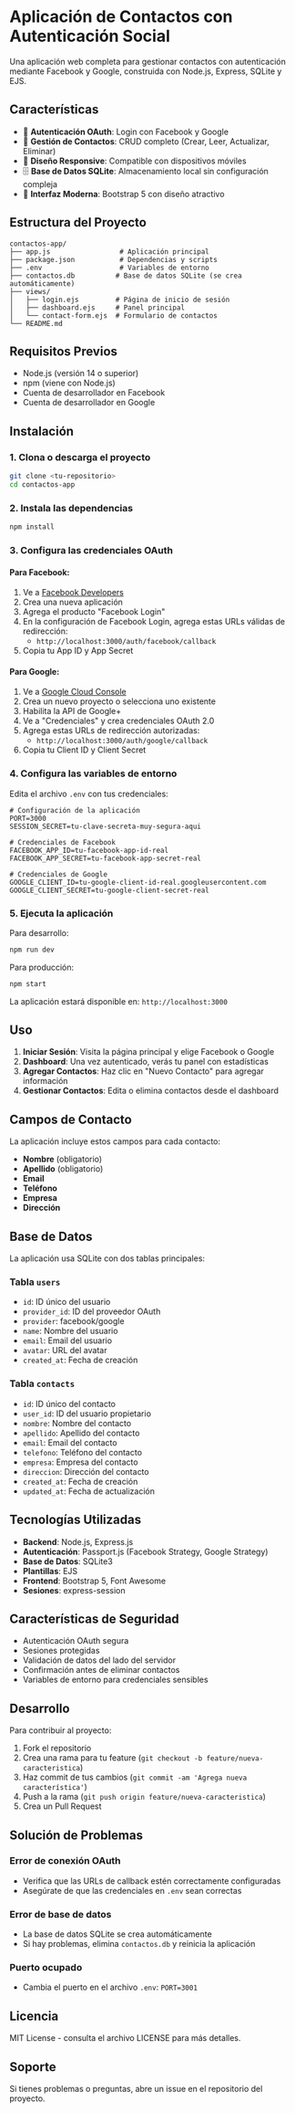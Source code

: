 # Aplicación de Contactos con Autenticación Social

Una aplicación web completa para gestionar contactos con autenticación mediante Facebook y Google, construida con Node.js, Express, SQLite y EJS.

## Características

- 🔐 **Autenticación OAuth**: Login con Facebook y Google
- 👥 **Gestión de Contactos**: CRUD completo (Crear, Leer, Actualizar, Eliminar)
- 📱 **Diseño Responsive**: Compatible con dispositivos móviles
- 🗄️ **Base de Datos SQLite**: Almacenamiento local sin configuración compleja
- 🎨 **Interfaz Moderna**: Bootstrap 5 con diseño atractivo

## Estructura del Proyecto

```
contactos-app/
├── app.js                 # Aplicación principal
├── package.json           # Dependencias y scripts
├── .env                   # Variables de entorno
├── contactos.db          # Base de datos SQLite (se crea automáticamente)
├── views/
│   ├── login.ejs         # Página de inicio de sesión
│   ├── dashboard.ejs     # Panel principal
│   └── contact-form.ejs  # Formulario de contactos
└── README.md
```

## Requisitos Previos

- Node.js (versión 14 o superior)
- npm (viene con Node.js)
- Cuenta de desarrollador en Facebook
- Cuenta de desarrollador en Google

## Instalación

### 1. Clona o descarga el proyecto
```bash
git clone <tu-repositorio>
cd contactos-app
```

### 2. Instala las dependencias
```bash
npm install
```

### 3. Configura las credenciales OAuth

#### Para Facebook:
1. Ve a [Facebook Developers](https://developers.facebook.com/)
2. Crea una nueva aplicación
3. Agrega el producto "Facebook Login"
4. En la configuración de Facebook Login, agrega estas URLs válidas de redirección:
   - `http://localhost:3000/auth/facebook/callback`
5. Copia tu App ID y App Secret

#### Para Google:
1. Ve a [Google Cloud Console](https://console.cloud.google.com/)
2. Crea un nuevo proyecto o selecciona uno existente
3. Habilita la API de Google+
4. Ve a "Credenciales" y crea credenciales OAuth 2.0
5. Agrega estas URLs de redirección autorizadas:
   - `http://localhost:3000/auth/google/callback`
6. Copia tu Client ID y Client Secret

### 4. Configura las variables de entorno

Edita el archivo `.env` con tus credenciales:

```env
# Configuración de la aplicación
PORT=3000
SESSION_SECRET=tu-clave-secreta-muy-segura-aqui

# Credenciales de Facebook
FACEBOOK_APP_ID=tu-facebook-app-id-real
FACEBOOK_APP_SECRET=tu-facebook-app-secret-real

# Credenciales de Google
GOOGLE_CLIENT_ID=tu-google-client-id-real.googleusercontent.com
GOOGLE_CLIENT_SECRET=tu-google-client-secret-real
```

### 5. Ejecuta la aplicación

Para desarrollo:
```bash
npm run dev
```

Para producción:
```bash
npm start
```

La aplicación estará disponible en: `http://localhost:3000`

## Uso

1. **Iniciar Sesión**: Visita la página principal y elige Facebook o Google
2. **Dashboard**: Una vez autenticado, verás tu panel con estadísticas
3. **Agregar Contactos**: Haz clic en "Nuevo Contacto" para agregar información
4. **Gestionar Contactos**: Edita o elimina contactos desde el dashboard

## Campos de Contacto

La aplicación incluye estos campos para cada contacto:
- **Nombre** (obligatorio)
- **Apellido** (obligatorio)
- **Email**
- **Teléfono**
- **Empresa**
- **Dirección**

## Base de Datos

La aplicación usa SQLite con dos tablas principales:

### Tabla `users`
- `id`: ID único del usuario
- `provider_id`: ID del proveedor OAuth
- `provider`: facebook/google
- `name`: Nombre del usuario
- `email`: Email del usuario
- `avatar`: URL del avatar
- `created_at`: Fecha de creación

### Tabla `contacts`
- `id`: ID único del contacto
- `user_id`: ID del usuario propietario
- `nombre`: Nombre del contacto
- `apellido`: Apellido del contacto
- `email`: Email del contacto
- `telefono`: Teléfono del contacto
- `empresa`: Empresa del contacto
- `direccion`: Dirección del contacto
- `created_at`: Fecha de creación
- `updated_at`: Fecha de actualización

## Tecnologías Utilizadas

- **Backend**: Node.js, Express.js
- **Autenticación**: Passport.js (Facebook Strategy, Google Strategy)
- **Base de Datos**: SQLite3
- **Plantillas**: EJS
- **Frontend**: Bootstrap 5, Font Awesome
- **Sesiones**: express-session

## Características de Seguridad

- Autenticación OAuth segura
- Sesiones protegidas
- Validación de datos del lado del servidor
- Confirmación antes de eliminar contactos
- Variables de entorno para credenciales sensibles

## Desarrollo

Para contribuir al proyecto:

1. Fork el repositorio
2. Crea una rama para tu feature (`git checkout -b feature/nueva-caracteristica`)
3. Haz commit de tus cambios (`git commit -am 'Agrega nueva característica'`)
4. Push a la rama (`git push origin feature/nueva-caracteristica`)
5. Crea un Pull Request

## Solución de Problemas

### Error de conexión OAuth
- Verifica que las URLs de callback estén correctamente configuradas
- Asegúrate de que las credenciales en `.env` sean correctas

### Error de base de datos
- La base de datos SQLite se crea automáticamente
- Si hay problemas, elimina `contactos.db` y reinicia la aplicación

### Puerto ocupado
- Cambia el puerto en el archivo `.env`: `PORT=3001`

## Licencia

MIT License - consulta el archivo LICENSE para más detalles.

## Soporte

Si tienes problemas o preguntas, abre un issue en el repositorio del proyecto.